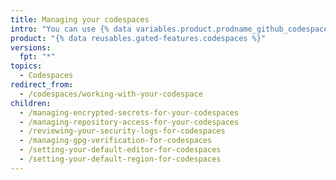 ```yaml
---
title: Managing your codespaces
intro: "You can use {% data variables.product.prodname_github_codespaces %} settings to manage information that your codespace might need."
product: "{% data reusables.gated-features.codespaces %}"
versions:
  fpt: "*"
topics:
  - Codespaces
redirect_from:
  - /codespaces/working-with-your-codespace
children:
  - /managing-encrypted-secrets-for-your-codespaces
  - /managing-repository-access-for-your-codespaces
  - /reviewing-your-security-logs-for-codespaces
  - /managing-gpg-verification-for-codespaces
  - /setting-your-default-editor-for-codespaces
  - /setting-your-default-region-for-codespaces
---
```

